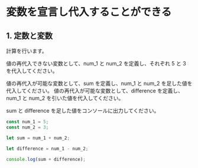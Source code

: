 # 変数を宣言し代入することができる

## 1. 定数と変数

計算を行います。

値の再代入できない変数として、num_1 と num_2 を定義し、それぞれ 5 と 3 を代入してください。

値の再代入が可能な変数として、sum を定義し、num_1 と num_2 を足した値を代入してください。
値の再代入が可能な変数として、difference を定義し、num_1 と num_2 を引いた値を代入してください。

sum と difference を足した値をコンソールに出力してください。

```js
const num_1 = 5;
const num_2 = 3;

let sum = num_1 + num_2;

let difference = num_1 - num_2;

console.log(sum + difference);
```
